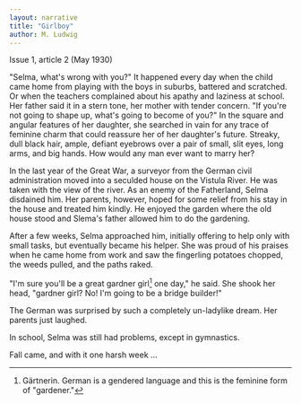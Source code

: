 ```yaml
---
layout: narrative
title: "Girlboy"
author: M. Ludwig
---
```


Issue 1, article 2 (May 1930)

"Selma, what's wrong with you?" It happened every day when the child came home from playing with the boys in suburbs, battered and scratched. Or when the teachers complained about his apathy and laziness at school. Her father said it in a stern tone, her mother with tender concern. "If you're not going to shape up, what's going to become of you?" In the square and angular features of her daughter, she searched in vain for any trace of feminine charm that could reassure her of her daughter's future. Streaky, dull black hair, ample, defiant eyebrows over a pair of small, slit eyes, long arms, and big hands. How would any man ever want to marry her?

In the last year of the Great War, a surveyor from the German civil administration moved into a seculded house on the Vistula River. He was taken with the view of the river. As an enemy of the Fatherland, Selma disdained him. Her parents, however, hoped for some relief from his stay in the house and treated him kindly. He enjoyed the garden where the old house stood and Slema's father allowed him to do the gardening.

After a few weeks, Selma approached him, initially offering to help only with small tasks, but eventually became his helper. She was proud of his praises when he came home from work and saw the fingerling potatoes chopped, the weeds pulled, and the paths raked.

"I'm sure you'll be a great gardner girl[^fn1] one day," he said. She shook her head, "gardner girl? No! I'm going to be a bridge builder!"

The German was surprised by such a completely un-ladylike dream. Her parents just laughed.

In school, Selma was still had problems, except in gymnastics.

Fall came, and with it one harsh week ...

[^fn1]: Gärtnerin. German is a gendered language and this is the feminine form of "gardener."